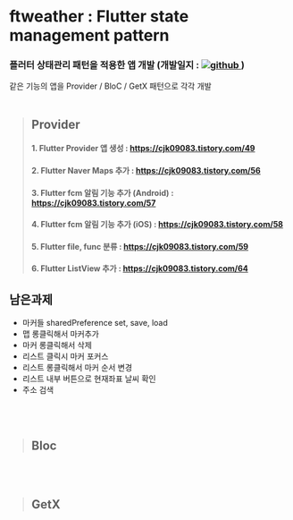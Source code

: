 # ftweather : Flutter state management pattern

<p>
  <h3> 플러터 상태관리 패턴을 적용한 앱 개발 (개발일지 : 
    <a href="https://cjk09083.tistory.com/category/%ED%94%84%EB%A1%9C%EC%A0%9D%ED%8A%B8%EB%93%A4/%EB%82%A0%EC%94%A8%EC%95%B1" target="_blank">
      <img  src=https://img.shields.io/badge/Tistory-000000.svg?&style=flat-square&logo=tistory&logoColor=white alt=github />
    </a> )
  </h3>
</p>

같은 기능의 앱을 Provider / BloC / GetX 패턴으로 각각 개발   
<br>  

>## Provider 
>####   1. Flutter Provider 앱 생성 : https://cjk09083.tistory.com/49
>####   2. Flutter Naver Maps 추가 : https://cjk09083.tistory.com/56
>####   3. Flutter fcm 알림 기능 추가 (Android) : https://cjk09083.tistory.com/57
>####   4. Flutter fcm 알림 기능 추가 (iOS) : https://cjk09083.tistory.com/58
>####   5. Flutter file, func 분류 : https://cjk09083.tistory.com/59
>####   6. Flutter ListView 추가 : https://cjk09083.tistory.com/64

## 남은과제
- 마커들 sharedPreference set, save, load 
- 맵 롱클릭해서 마커추가 
- 마커 롱클릭해서 삭제
- 리스트 클릭시 마커 포커스 
- 리스트 롱클릭해서 마커 순서 변경  
- 리스트 내부 버튼으로 현재좌표 날씨 확인 
- 주소 검색

<br>
<br>

>## Bloc

<br>
<br>

>## GetX
